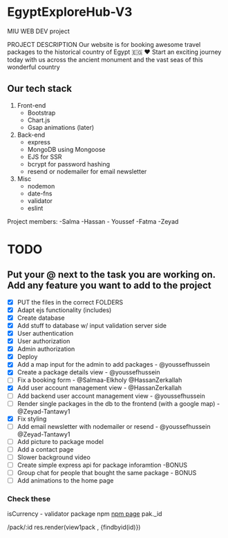 # EgyptExploreHub-V3

MIU WEB DEV project

PROJECT DESCRIPTION
Our website is for booking awesome travel packages to the historical country of Egypt 🇪🇬 ♥
Start an exciting journey today with us across the ancient monument and the vast seas of this wonderful country

## Our tech stack

1. Front-end
    - Bootstrap
    - Chart.js
    - Gsap animations (later)
2. Back-end
    - express
    - MongoDB using Mongoose
    - EJS for SSR
    - bcrypt for password hashing
    - resend or nodemailer for email newsletter
3. Misc
    - nodemon
    - date-fns
    - validator
    - eslint

Project members:
-Salma -Hassan - Youssef -Fatma -Zeyad

# TODO

## Put your @ next to the task you are working on. Add any feature you want to add to the project

- [X] PUT the files in the correct FOLDERS
- [X] Adapt ejs functionality (includes)
- [X] Create database
- [X] Add stuff to database w/ input validation server side
- [X] User authentication
- [X] User authorization
- [X] Admin authorization
- [X] Deploy
- [X] Add a map input for the admin to add packages - @youssefhussein
- [X] Create a package details view  - @youssefhussein
- [ ] Fix a booking form - @Salmaa-Elkholy @HassanZerkallah
- [X] Add user account management view - @HassanZerkallah
- [ ] Add backend user account management view - @youssefhussein
- [ ] Render single packages in the db to the frontend (with a google map) - @Zeyad-Tantawy1
- [X] Fix styling
- [ ] Add email newsletter with nodemailer or resend - @youssefhussein @Zeyad-Tantawy1
- [ ] Add picture to package model 
- [ ] Add a contact page
- [ ] Slower background video
- [ ] Create simple express api for package inforamtion -BONUS
- [ ] Group chat for people that bought the same package - BONUS
- [ ] Add animations to the home page

### Check these

isCurrency - validator package npm [npm page](https://www.npmjs.com/package/validator)
pak._id

/pack/:id
res.render(view1pack , {findbyid(id)})